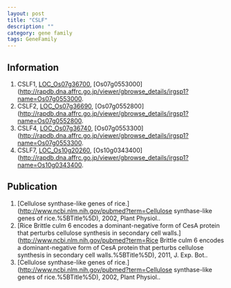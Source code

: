 ```yaml
---
layout: post
title: "CSLF"
description: ""
category: gene family
tags: GeneFamily
---
```


## Information
1. CSLF1, [LOC_Os07g36700](http://rice.plantbiology.msu.edu/cgi-bin/ORF_infopage.cgi?orf=LOC_Os07g36700), [Os07g0553000](http://rapdb.dna.affrc.go.jp/viewer/gbrowse_details/irgsp1?name=Os07g0553000.
2. CSLF2, [LOC_Os07g36690](http://rice.plantbiology.msu.edu/cgi-bin/ORF_infopage.cgi?orf=LOC_Os07g36690), [Os07g0552800](http://rapdb.dna.affrc.go.jp/viewer/gbrowse_details/irgsp1?name=Os07g0552800.
3. CSLF4, [LOC_Os07g36740](http://rice.plantbiology.msu.edu/cgi-bin/ORF_infopage.cgi?orf=LOC_Os07g36740), [Os07g0553300](http://rapdb.dna.affrc.go.jp/viewer/gbrowse_details/irgsp1?name=Os07g0553300.
4. CSLF7, [LOC_Os10g20260](http://rice.plantbiology.msu.edu/cgi-bin/ORF_infopage.cgi?orf=LOC_Os10g20260), [Os10g0343400](http://rapdb.dna.affrc.go.jp/viewer/gbrowse_details/irgsp1?name=Os10g0343400.

## Publication
1. [Cellulose synthase-like genes of rice.](http://www.ncbi.nlm.nih.gov/pubmed?term=Cellulose synthase-like genes of rice.%5BTitle%5D), 2002, Plant Physiol..
2. [Rice Brittle culm 6 encodes a dominant-negative form of CesA protein that perturbs cellulose synthesis in secondary cell walls.](http://www.ncbi.nlm.nih.gov/pubmed?term=Rice Brittle culm 6 encodes a dominant-negative form of CesA protein that perturbs cellulose synthesis in secondary cell walls.%5BTitle%5D), 2011, J. Exp. Bot..
3. [Cellulose synthase-like genes of rice.](http://www.ncbi.nlm.nih.gov/pubmed?term=Cellulose synthase-like genes of rice.%5BTitle%5D), 2002, Plant Physiol..



